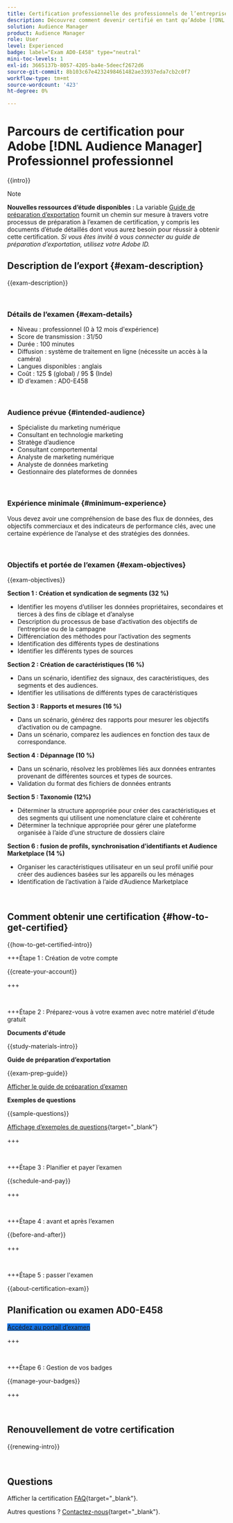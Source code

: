 ```yaml
---
title: Certification professionnelle des professionnels de l’entreprise
description: Découvrez comment devenir certifié en tant qu’Adobe [!DNL Audience Manager] Professionnel de l’entreprise.
solution: Audience Manager
product: Audience Manager
role: User
level: Experienced
badge: label="Exam AD0-E458" type="neutral"
mini-toc-levels: 1
exl-id: 3665137b-8057-4205-ba4e-5deecf2672d6
source-git-commit: 8b103c67e4232498461482ae33937eda7cb2c0f7
workflow-type: tm+mt
source-wordcount: '423'
ht-degree: 0%

---
```


# Parcours de certification pour Adobe [!DNL Audience Manager] Professionnel professionnel

{{intro}}

>[!NOTE]
>
>**Nouvelles ressources d’étude disponibles :** La variable [Guide de préparation d’exportation](https://app.rockinfo.com/courses/playScorm/616) fournit un chemin sur mesure à travers votre processus de préparation à l’examen de certification, y compris les documents d’étude détaillés dont vous aurez besoin pour réussir à obtenir cette certification. _Si vous êtes invité à vous connecter au guide de préparation d’exportation, utilisez votre Adobe ID._

## Description de l’export {#exam-description}

{{exam-description}}

<br>

### Détails de l’examen {#exam-details}

* Niveau : professionnel (0 à 12 mois d&#39;expérience)
* Score de transmission : 31/50
* Durée : 100 minutes
* Diffusion : système de traitement en ligne (nécessite un accès à la caméra)
* Langues disponibles : anglais
* Coût : 125 $ (global) / 95 $ (Inde)
* ID d’examen : AD0-E458

<br>

### Audience prévue {#intended-audience}

* Spécialiste du marketing numérique
* Consultant en technologie marketing
* Stratège d’audience
* Consultant comportemental
* Analyste de marketing numérique
* Analyste de données marketing
* Gestionnaire des plateformes de données

<br>

### Expérience minimale {#minimum-experience}

Vous devez avoir une compréhension de base des flux de données, des objectifs commerciaux et des indicateurs de performance clés, avec une certaine expérience de l’analyse et des stratégies des données.

<br>

### Objectifs et portée de l’examen {#exam-objectives}

{{exam-objectives}}

**Section 1 : Création et syndication de segments (32 %)**

* Identifier les moyens d’utiliser les données propriétaires, secondaires et tierces à des fins de ciblage et d’analyse
* Description du processus de base d’activation des objectifs de l’entreprise ou de la campagne
* Différenciation des méthodes pour l’activation des segments
* Identification des différents types de destinations
* Identifier les différents types de sources

**Section 2 : Création de caractéristiques (16 %)**

* Dans un scénario, identifiez des signaux, des caractéristiques, des segments et des audiences.
* Identifier les utilisations de différents types de caractéristiques

**Section 3 : Rapports et mesures (16 %)**

* Dans un scénario, générez des rapports pour mesurer les objectifs d’activation ou de campagne.
* Dans un scénario, comparez les audiences en fonction des taux de correspondance.

**Section 4 : Dépannage (10 %)**

* Dans un scénario, résolvez les problèmes liés aux données entrantes provenant de différentes sources et types de sources.
* Validation du format des fichiers de données entrants

**Section 5 : Taxonomie (12%)**

* Déterminer la structure appropriée pour créer des caractéristiques et des segments qui utilisent une nomenclature claire et cohérente
* Déterminer la technique appropriée pour gérer une plateforme organisée à l’aide d’une structure de dossiers claire

**Section 6 : fusion de profils, synchronisation d’identifiants et Audience Marketplace (14 %)**

* Organiser les caractéristiques utilisateur en un seul profil unifié pour créer des audiences basées sur les appareils ou les ménages
* Identification de l’activation à l’aide d’Audience Marketplace

<br>

## Comment obtenir une certification {#how-to-get-certified}

{{how-to-get-certified-intro}}

+++Étape 1 : Création de votre compte

{{create-your-account}}

+++

<br>

+++Étape 2 : Préparez-vous à votre examen avec notre matériel d&#39;étude gratuit

**Documents d&#39;étude**

{{study-materials-intro}}

**Guide de préparation d’exportation**

{{exam-prep-guide}}

[Afficher le guide de préparation d’examen](https://app.rockinfo.com/courses/playScorm/616)

**Exemples de questions**

{{sample-questions}}

[Affichage d’exemples de questions](https://scorpion.caveon.com/launchpad/ad0-e458-adobe-audience-manager-business-practitioner-professional-copy-dvaivw){target="_blank"}

+++

<br>

+++Étape 3 : Planifier et payer l’examen

{{schedule-and-pay}}

+++

<br>

+++Étape 4 : avant et après l’examen

{{before-and-after}}

+++

<br>

+++Étape 5 : passer l&#39;examen

{{about-certification-exam}}

## Planification ou examen AD0-E458

<a href="https://www.certmetrics.com/adobe/candidate/examity_sso.aspx?eid=AD0-E458" target="_blank" class="spectrum-Button spectrum-Button--fill spectrum-Button--accent spectrum-Button--sizeM is-margin-bottom-big-big at-element-click-tracking" style="background-color:#1473E6">

<span class="spectrum-Button-label has-no-wrap">
   Accédez au portail d’examen
</span>
</a>

+++

<br>

+++Étape 6 : Gestion de vos badges

{{manage-your-badges}}

+++

<br>

## Renouvellement de votre certification

{{renewing-intro}}

<br>

## Questions

Afficher la certification [FAQ](https://experienceleague.adobe.com/docs/certification/certification/faq.html){target="_blank"}.

Autres questions ? [Contactez-nous](mailto:certif@adobe.com){target="_blank"}.

